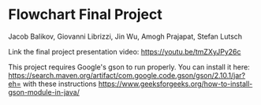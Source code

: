 # Flowchart Final Project
Jacob Balikov, Giovanni Librizzi, Jin Wu, Amogh Prajapat, Stefan Lutsch

Link the final project presentation video: https://youtu.be/tmZXyJPy26c

This project requires Google's gson to run properly. You can install it here: 
https://search.maven.org/artifact/com.google.code.gson/gson/2.10.1/jar?eh=
with these instructions https://www.geeksforgeeks.org/how-to-install-gson-module-in-java/
